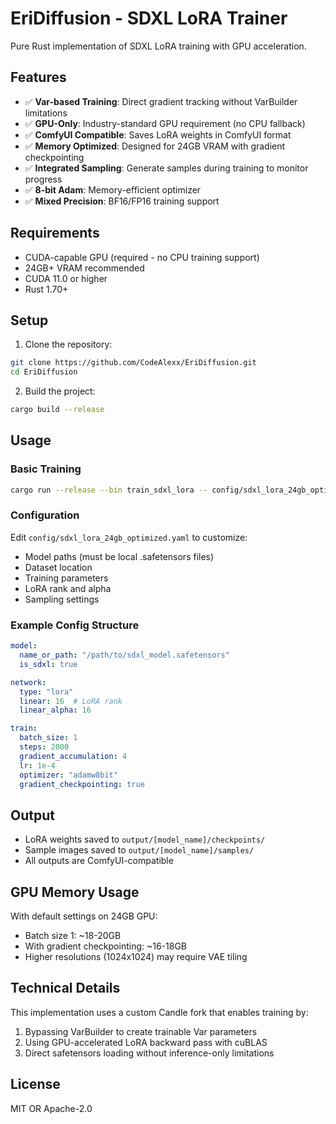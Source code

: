 # EriDiffusion - SDXL LoRA Trainer

Pure Rust implementation of SDXL LoRA training with GPU acceleration.

## Features

- ✅ **Var-based Training**: Direct gradient tracking without VarBuilder limitations
- ✅ **GPU-Only**: Industry-standard GPU requirement (no CPU fallback)
- ✅ **ComfyUI Compatible**: Saves LoRA weights in ComfyUI format
- ✅ **Memory Optimized**: Designed for 24GB VRAM with gradient checkpointing
- ✅ **Integrated Sampling**: Generate samples during training to monitor progress
- ✅ **8-bit Adam**: Memory-efficient optimizer
- ✅ **Mixed Precision**: BF16/FP16 training support

## Requirements

- CUDA-capable GPU (required - no CPU training support)
- 24GB+ VRAM recommended
- CUDA 11.0 or higher
- Rust 1.70+

## Setup

1. Clone the repository:
```bash
git clone https://github.com/CodeAlexx/EriDiffusion.git
cd EriDiffusion
```

2. Build the project:
```bash
cargo build --release
```

## Usage

### Basic Training

```bash
cargo run --release --bin train_sdxl_lora -- config/sdxl_lora_24gb_optimized.yaml
```

### Configuration

Edit `config/sdxl_lora_24gb_optimized.yaml` to customize:
- Model paths (must be local .safetensors files)
- Dataset location
- Training parameters
- LoRA rank and alpha
- Sampling settings

### Example Config Structure

```yaml
model:
  name_or_path: "/path/to/sdxl_model.safetensors"
  is_sdxl: true

network:
  type: "lora"
  linear: 16  # LoRA rank
  linear_alpha: 16

train:
  batch_size: 1
  steps: 2000
  gradient_accumulation: 4
  lr: 1e-4
  optimizer: "adamw8bit"
  gradient_checkpointing: true
```

## Output

- LoRA weights saved to `output/[model_name]/checkpoints/`
- Sample images saved to `output/[model_name]/samples/`
- All outputs are ComfyUI-compatible

## GPU Memory Usage

With default settings on 24GB GPU:
- Batch size 1: ~18-20GB
- With gradient checkpointing: ~16-18GB
- Higher resolutions (1024x1024) may require VAE tiling

## Technical Details

This implementation uses a custom Candle fork that enables training by:
1. Bypassing VarBuilder to create trainable Var parameters
2. Using GPU-accelerated LoRA backward pass with cuBLAS
3. Direct safetensors loading without inference-only limitations

## License

MIT OR Apache-2.0